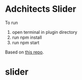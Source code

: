 # Adchitects Slider

To run 

1. open terminal in plugin directory
2. run npm install
3. run npm start

Based on [this repo](https://markmarzeotti.com/snippets/building-a-repeater-field-for-the-gutenberg-block-editor/).
# slider
